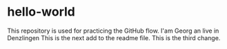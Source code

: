 # hello-world
This repository is used for practicing the GitHub flow.
I'am Georg an live in Denzlingen
This is the next add to the readme file.
This is the third change.